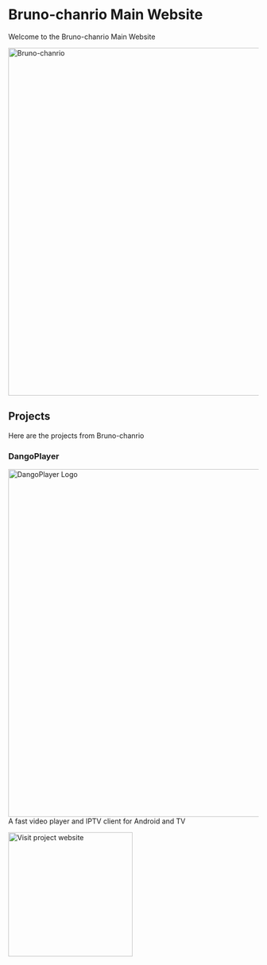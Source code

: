 # Bruno-chanrio Main Website
Welcome to the Bruno-chanrio Main Website

<img alt='Bruno-chanrio' width='700' src='https://brunochanrio.github.io/Bruno-chanrio_FullLogo_Colorful.png'/>

## Projects
Here are the projects from Bruno-chanrio

### DangoPlayer
<img alt='DangoPlayer Logo' width='700' src='https://brunochanrio.github.io/DangoPlayer/assets/DangoPlayerUni_Logo.png'/>
A fast video player and IPTV client for Android and TV


<a href="https://brunochanrio.github.io/DangoPlayer/"><img alt='Visit project website' width='250' src='https://brunochanrio.github.io/Bruno-chanrio_VisitProjectWebsite_Button.png'/></a>
